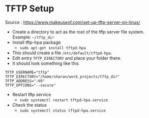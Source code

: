 # TFTP Setup

Source : https://www.makeuseof.com/set-up-tftp-server-on-linux/

- Create a directory to act as the root of the tftp server file system. Example: `~/tftp_dir`
- Install tftp-hpa package
    - `sudo apt-get install tftpd-hpa`
- This should create a file `/etc/default/tftpd-hpa`. 
- Edit entry `TFTP_DIRECTORY` and place your folder there.
- It should look something like this
```
TFTP_USERNAME="tftp"
TFTP_DIRECTORY="/home/sharan/work_projects/tftp_dir"
TFTP_ADDRESS=":69"
TFTP_OPTIONS="--secure"
```
- Restart tftp service
    - `sudo systemctl restart tftpd-hpa.service`
- Check the status
    - `sudo systemctl status tftpd-hpa.service`